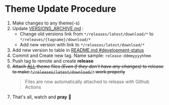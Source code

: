 # Theme Update Procedure

1. Make changes to any theme(-s)
2. Update [VERSIONS_ARCHIVE.md](../VERSIONS_ARCHIVE.md) :
   - Change old versions link from `*/releases/latest/download/*` to `*/releases/{tagname}/download/*`
   - Add new version with link to `*/releases/latest/download/*`
3. Add new version to table in [README.md #development-status](../README.md#development-status)
4. Commit and Create new tag. Name sample: `release-ddmmyyyyhhmm`
5. Push tag to remote and create **release**
6. ~~Attach <ins>ALL</ins> theme files *(Even if they don't have any changes)* to release to make `*/releases/latest/download/*` work properly~~
    > Files are now automatically attached to release with Github Actions
7. That's all, watch and **pray** 👏
